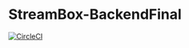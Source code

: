 # StreamBox-BackendFinal

[![CircleCI](https://circleci.com/gh/CAndresRa/StreamBox-BackendFinal.svg?style=svg)](https://circleci.com/gh/CAndresRa/StreamBox-BackendFinal)

